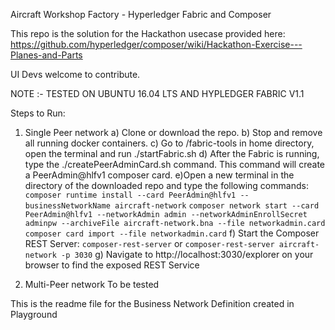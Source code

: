 Aircraft Workshop Factory - Hyperledger Fabric and Composer

This repo is the solution for the Hackathon usecase provided here:
https://github.com/hyperledger/composer/wiki/Hackathon-Exercise---Planes-and-Parts

UI Devs welcome to contribute.

NOTE :- TESTED ON UBUNTU 16.04 LTS AND HYPLEDGER FABRIC V1.1

Steps to Run:
1. Single Peer network
    a) Clone or download the repo.
    b) Stop and remove all running docker containers.
    c) Go to /fabric-tools in home directory, open the terminal and run ./startFabric.sh
    d) After the Fabric is running, type the ./createPeerAdminCard.sh command. This command will create a PeerAdmin@hlfv1 composer card.
    e)Open a new terminal in the directory of the downloaded repo  and type the following commands:
    `composer runtime install --card PeerAdmin@hlfv1 --businessNetworkName aircraft-network`
    `composer network start --card PeerAdmin@hlfv1 --networkAdmin admin --networkAdminEnrollSecret adminpw --archiveFile aircraft-network.bna --file networkadmin.card`
    `composer card import --file networkadmin.card`
    f) Start the Composer REST Server:
    `composer-rest-server` or `composer-rest-server aircraft-network -p 3030`
    g) Navigate to http://localhost:3030/explorer on your browser to find the exposed REST Service

2. Multi-Peer network
To be tested

This is the readme file for the Business Network Definition created in Playground